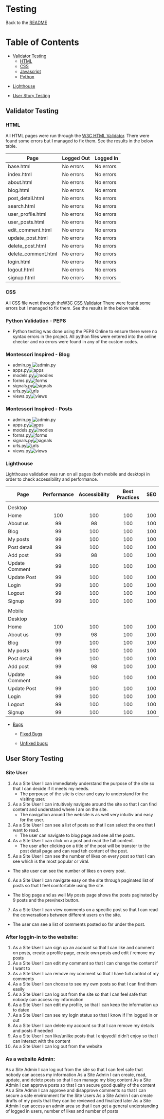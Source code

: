 # Testing

Back to the [README](README.md)

# Table of Contents

- [Validator Testing](#validator-testing)
  * [HTML](#html)
  * [CSS](#css)
  * [Javascript](#javascript)
  * [Python](#python)


* [Lighthouse](#lighthouse)
  
* [User Story Testing](#User-story-testing)
 

## Validator Testing

### HTML

All HTML pages were run through the [W3C HTML Validator](https://validator.w3.org/). 
There were found some errors but I managed to fix them.
See the results in the below table.

| Page                 | Logged Out | Logged In |
|----------------------|------------|-----------|
| base.html            | No errors  | No errors |
| index.html           | No errors  | No errors |
| about.html           | No errors  | No errors |
| blog.html            | No errors  | No errors |
| post_detail.html     | No errors  | No errors |
| search.html          | No errors  | No errors |
| user_profile.html    | No errors  | No errors |
| user_posts.html      | No errors  | No errors |
| edit_comment.html    | No errors  | No errors |
| update_post.html     | No errors  | No errors |
| delete_post.html     | No errors  | No errors |
| delete_comment.html  | No errors  | No errors |
| login.html           | No errors  | No errors |
| logout.html          | No errors  | No errors |
| signup.html          | No errors  | No errors |

### CSS

All CSS file went through the[W3C CSS Validator](https://jigsaw.w3.org/css-validator/)
There were found some errors but I managed to fix them.
See the results in the below table.



### Python Validation - PEP8

* Python testing was done using the PEP8 Online to ensure there were no syntax errors in the project. All python files
were entered into the online checker and no errors were found in any of the custom codes.

### Montessori Inspired - Blog
* admin.py ![admin.py ](static/images/testing/blog.admin.png)
* apps.py![apps](static/images/testing/blog.apps.png)
* models.py![modles](static/images/testing/blog.models.png)
* forms.py![forms](static/images/testing/blog.form.png)
* signals.py![signals](static/images/testing/signals.png)
* urls.py![urls](static/images/testing/blog.urls.png)
* views.py![views](<static/images/testing/blog.views (2).png>)


### Montessori Inspired - Posts
* admin.py ![admin.py ](static/images/testing/blog.admin.png)
* apps.py![apps](static/images/testing/blog.apps.png)
* models.py![modles](static/images/testing/blog.models.png)
* forms.py![forms](static/images/testing/blog.form.png)
* signals.py![signals](static/images/testing/signals.png)
* urls.py![urls](static/images/testing/blog.urls.png)
* views.py![views](<static/images/testing/blog.views (2).png>)


### Lighthouse

Lighthouse validation was run on all pages (both mobile and desktop) in order to check accessibility and performance.

| Page           | Performance  | Accessibility | Best Practices  | SEO |
|----------------|:------------:|:-------------:|:---------------:|:---:|
|                |              |               |                 |     |
| Desktop        |              |               |                 |     |
| Home           |          100 |           100 |             100 | 100 |
| About us       |           99 |            98 |             100 | 100 |
| Blog           |           99 |           100 |             100 | 100 |
| My posts       |           99 |           100 |             100 | 100 |
| Post detail    |           99 |           100 |             100 | 100 |
| Add post       |           99 |            98 |             100 | 100 |
| Update Comment |           99 |           100 |             100 | 100 |
| Update Post    |           99 |           100 |             100 | 100 |
| Login          |           99 |           100 |             100 | 100 |
| Logout         |           99 |           100 |             100 | 100 |
| Signup         |           99 |           100 |             100 | 100 |
|                |              |               |                 |     |
| Mobile         |              |               |                 |     |
| Desktop        |              |               |                 |     |
| Home           |          100 |           100 |             100 | 100 |
| About us       |           99 |            98 |             100 | 100 |
| Blog           |           99 |           100 |             100 | 100 |
| My posts       |           99 |           100 |             100 | 100 |
| Post detail    |           99 |           100 |             100 | 100 |
| Add post       |           99 |            98 |             100 | 100 |
| Update Comment |           99 |           100 |             100 | 100 |
| Update Post    |           99 |           100 |             100 | 100 |
| Login          |           99 |           100 |             100 | 100 |
| Logout         |           99 |           100 |             100 | 100 |
| Signup         |           99 |           100 |             100 | 100 |

- [Bugs](#bugs)
  * [Fixed Bugs](#fixed-bugs)

  * [Unfixed bugs:](#unfixed-bugs-)

## User Story Testing

### Site User

1. As a Site User I can immediately understand the purpose of the site so that I can decide if it meets my needs. 
   * The porpouse of the site is clear and easy to understand for the visiting user.
2. As a Site User I can intuitively navigate around the site so that I can find content and understand where I am on the site.
   * The navigation around the website is as well very intuitiv and easy for the user.
3. As a Site User I can see a list of posts so that I can select the one that I want to read.
   * The user can navigate to blog page and see all the posts. 
4. As a Site User I can click on a post and read the full content.
   * The user after clicking on a title of the post will be transter to the post detail page and can read teh content of the post. 
5.  As a Site User I can see the number of likes on every post so that I can see which is the most popular or viral.
   * The site user can see the number of likes on every post.
6.  As a Site User I can navigate easy on the site through paginated list of posts so that I feel comfortable using the site.
   * The blog page and as well My posts page shows the posts paginated by 9 posts and the prev/next button.
7.  As a Site User I can view comments on a specific post so that I can read the conversations between different users on the site.
   * The user can see a list of comments posted so far under the post.


### After loggin-in to the website:

1. As a Site User I can sign up an account so that I can like and comment on posts, create a profile page, create own posts and edit / remove my posts
2. As a Site User I can edit my comment so that I can change the content if I want to 
3. As a Site User I can remove my comment so that I have full control of my comments
4. As a Site User I can choose to see my own posts so that I can find them easily 
5. As a Site User I can log out from the site so that I can feel safe that nobody can access my information 
6. As a Site User I can edit my profile, so that I can keep the information up to datee 
7. As a Site User I can  see my login status so that I know if I'm logged in or out 
8. As a Site User I can delete my account so that I can remove my details and posts if needed 
9. As a Site User I can like/unlike posts that I enjoyed/I didn’t enjoy so that I can interact with the content
10. As a Site User I can log out from the website

### As a website Admin:

As a Site Admin I can log out from the site so that I can feel safe that nobody can access my information
As a Site Admin I can create, read, update, and delete posts so that I can manage my blog content 
As a Site Admin I can approve posts so that I can secure good quality of the content 
As a Site Admin I can approve and disapprove comments so that I can secure a safe environment for the Site Users 
As a Site Admin I can create drafts of my posts that they can be reviewed and finalized later 
As a Site Admin I can access an admin area so that I can get a general understanding of logged in users, number of likes and number of posts 

